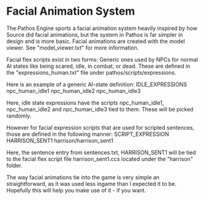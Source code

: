 # Facial Animation System

The Pathos Engine sports a facial animation system heavily inspired by
how Source did facial animations, but the system in Pathos is far simpler
in design and is more basic. Facial animations are created with the model
viewer. See "model_viewer.txt" for more information.

Facial flex scripts exist in two forms: Generic ones used by NPCs for
normal AI states like being scared, idle, in combat, or dead. These are
defined in the "expressions_human.txt" file under pathos/scripts/expressions.

Here is an example of a generic AI-state definition:
IDLE_EXPRESSIONS npc_human_idle1 npc_human_idle2 npc_human_idle3 

Here, idle state expressions have the scripts npc_human_idle1,
npc_human_idle2 and npc_human_idle3 tied to them. These will be picked
randomly.

However for facial expression scripts that are used for scripted sentences,
those are defined in the following manner:
SCRIPT_EXPRESSION HARRISON_SENT1 harrison/harrison_sent1

Here, the sentence entry from sentences.txt, HARRISON_SENT1 will be tied
to the facial flex script file harrison_sent1.ccs located under the
"harrison" folder.

The way facial animations tie into the game is very simple an straightforward,
as it was used less ingame than I expected it to be. Hopefully this will help
you make use of it - if you want.

